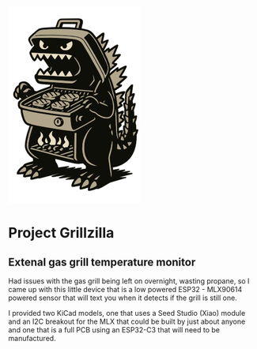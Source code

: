 ![./images/logo_small.png](./images/logo_small.png) 

# Project Grillzilla  

## Extenal gas grill temperature monitor

Had issues with the gas grill being left on overnight, wasting propane, so I came up with this little device that is a low powered ESP32 - MLX90614 powered sensor that will text you when it detects if the grill is still one. 

I provided two KiCad models, one that uses a Seed Studio (Xiao) module and an I2C breakout for the MLX that could be built by just about anyone and one that is a full PCB using an ESP32-C3 that will need to be manufactured.
